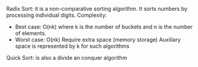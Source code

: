 Radix Sort: it is a non-comparative sorting algorithm. It sorts numbers by processing individual digits.
Complexity:
- Best case: O(nk) where k is the number of buckets and n is the number of elements.
- Worst case: O(nk)
Require extra space (memory storage)
Auxiliary space is represented by k for such algorithms

Quick Sort: is also a divide an conquer algorithm
